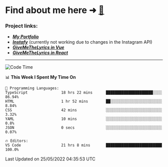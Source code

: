 # Find about me here ➜ [🧑](https://pauabella.dev)

### Project links:
- ***[My Portfolio](https://pauabella.dev)***
- ***[Instafy](https://instafy.me)*** (currently not working due to changes in the Instagram API)
- ***[GiveMeTheLyrics in Vue](https://lyrics.pauabella.dev)***
- ***[GiveMeTheLyrics in React](https://pauabella.dev/GiveMeTheLyrics)***

---
<!--START_SECTION:waka-->
![Code Time](http://img.shields.io/badge/Code%20Time-1%2C085%20hrs%2048%20mins-blue)

📊 **This Week I Spent My Time On** 

```text
💬 Programming Languages: 
TypeScript               18 hrs 22 mins      █████████████████████░░░░   86.94% 
HTML                     1 hr 52 mins        ██░░░░░░░░░░░░░░░░░░░░░░░   8.84% 
CSS                      42 mins             ░░░░░░░░░░░░░░░░░░░░░░░░░   3.32% 
YAML                     10 mins             ░░░░░░░░░░░░░░░░░░░░░░░░░   0.8% 
JSON                     0 secs              ░░░░░░░░░░░░░░░░░░░░░░░░░   0.07%

🔥 Editors: 
VS Code                  21 hrs 8 mins       █████████████████████████   100.0%

```


 Last Updated on 25/05/2022 04:35:53 UTC
<!--END_SECTION:waka-->
